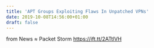 ```yaml
---
title: 'APT Groups Exploiting Flaws In Unpatched VPNs'
date: 2019-10-08T14:56:00+01:00
draft: false
---
```


  
  
from News ≈ Packet Storm https://ift.tt/2ATtlVH